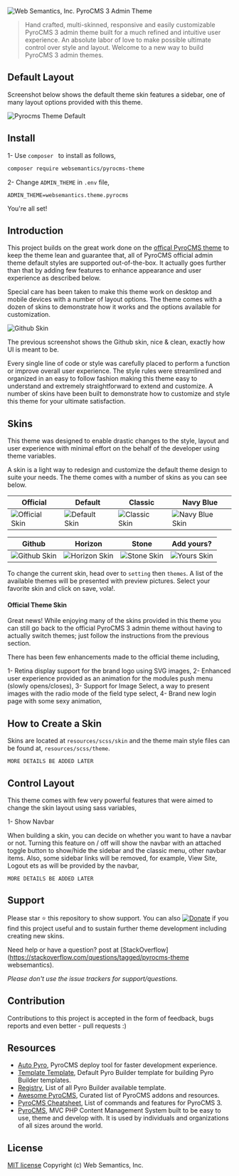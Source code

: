 ![Web Semantics, Inc. PyroCMS 3 Admin Theme](https://websemantics.github.io/pyrocms-theme/assets/img/pyrocms.svg)
> Hand crafted, multi-skinned, responsive and easily customizable PyroCMS 3 admin theme built for a much refined and intuitive user experience. An absolute labor of love to make possible ultimate control over style and layout. Welcome to a new way to build PyroCMS 3 admin themes.

## Default Layout

Screenshot below shows the default theme skin features a sidebar, one of many layout options provided with this theme. 

![Pyrocms Theme Default](https://websemantics.github.io/pyrocms-theme/assets/skin/default.png)

## Install

1- Use `composer ` to install as follows, 

```bash
composer require websemantics/pyrocms-theme
```

2- Change `ADMIN_THEME` in `.env` file,  

```
ADMIN_THEME=websemantics.theme.pyrocms
```

You're all set!

## Introduction 

This project builds on the great work done on the [offical PyroCMS theme](https://github.com/pyrocms/pyrocms-theme) to keep the theme lean and guarantee that, all of PyroCMS official admin theme default styles are supported out-of-the-box. It actually goes further than that by adding few features to enhance appearance and user experience as described below.

Special care has been taken to make this theme work on desktop and mobile devices with a number of layout options. The theme comes with a dozen of skins to demonstrate how it works and the options available for customization.

![Github Skin](https://websemantics.github.io/pyrocms-theme/assets/skin/github.png)

The previous screenshot shows the Github skin, nice & clean, exactly how UI is meant to be.

Every single line of code or style was carefully placed to perform a function or improve overall user experience. The style rules were streamlined and organized in an easy to follow fashion making this theme easy to understand and extremely straightforward to extend and customize. A number of skins have been built to demonstrate how to customize and style this theme for your ultimate satisfaction.

## Skins

This theme was designed to enable drastic changes to the style, layout and user experience with minimal effort on the behalf of the developer using theme variables. 

A skin is a light way to redesign and customize the default theme design to suite your needs. The theme comes with a number of skins as you can see below.

| Official | Default | Classic | Navy Blue |
|---|---|---|---|
| ![Official Skin](https://websemantics.github.io/pyrocms-theme/assets/skin/pyrocms.png) | ![Default Skin](https://websemantics.github.io/pyrocms-theme/assets/skin/default.png) | ![Classic Skin](https://websemantics.github.io/pyrocms-theme/assets/skin/classic.png)  | ![Navy Blue Skin](https://websemantics.github.io/pyrocms-theme/assets/skin/blue.png)  | 

| Github | Horizon | Stone | Add yours? |
|---|---|---|---|
| ![Github Skin](https://websemantics.github.io/pyrocms-theme/assets/skin/github.png) | ![Horizon Skin](https://websemantics.github.io/pyrocms-theme/assets/skin/horizon.png) | ![Stone Skin](https://websemantics.github.io/pyrocms-theme/assets/skin/stone.png)  | ![Yours Skin](https://websemantics.github.io/pyrocms-theme/assets/skin/nopreview.png)  | 

To change the current skin, head over to `setting` then `themes`. A list of the available themes will be presented with preview pictures. Select your favorite skin and click on save, vola!.

#### Official Theme Skin

Great news! While enjoying many of the skins provided in this theme you can still go back to the official PyroCMS 3 admin theme without having to actually switch themes; just follow the instructions from the previous section.

There has been few enhancements made to the official theme including,

1- Retina display support for the brand logo using SVG images,
2- Enhanced user experience provided as an animation for the modules push menu (slowly opens/closes),
3- Support for Image Select, a way to present images with the radio mode of the field type select,
4- Brand new login page with some sexy animation, 

## How to Create a Skin

Skins are located at `resources/scss/skin` and the theme main style files can be found at, `resources/scss/theme`. 

```
MORE DETAILS BE ADDED LATER
```

## Control Layout

This theme comes with few very powerful features that were aimed to change the skin layout using sass variables, 

1- Show Navbar

When building a skin, you can decide on whether you want to have a navbar or not. Turning this feature on / off will show the navbar with an attached toggle button to show/hide the sidebar and the classic menu, other navbar items. Also, some sidebar links will be removed, for example, View Site, Logout ets as will be provided by the navbar,

```
MORE DETAILS BE ADDED LATER
```

## Support

Please star :star: this repository to show support. You can also [![Donate](https://img.shields.io/badge/Donate-PayPal-green.svg)](https://www.paypal.me/websemanticsca) if you find this project useful and to sustain further theme development including creating new skins. 

Need help or have a question? post at [StackOverflow](https://stackoverflow.com/questions/tagged/pyrocms-theme websemantics).

*Please don't use the issue trackers for support/questions.*

## Contribution

Contributions to this project is accepted in the form of feedback, bugs reports and even better - pull requests :)

## Resources

- [Auto Pyro](https://github.com/websemantics/auto-pyro), PyroCMS deploy tool for faster development experience.
- [Template Template](https://github.com/pyrocms-templates/template-template), Default Pyro Builder template for building Pyro Builder templates.
- [Registry](https://github.com/pyrocms-templates), List of all Pyro Builder available template.
- [Awesome PyroCMS](https://github.com/websemantics/awesome-pyrocms), Curated list of PyroCMS addons and resources.
- [PyroCMS Cheatsheet](http://websemantics.github.io/pyrocms-cheatsheet), List of commands and features for PyroCMS 3.
- [PyroCMS](https://github.com/pyrocms/pyrocms), MVC PHP Content Management System built to be easy to use, theme and develop with. It is used by individuals and organizations of all sizes around the world.

## License

[MIT license](http://opensource.org/licenses/mit-license.php)
Copyright (c) Web Semantics, Inc.
